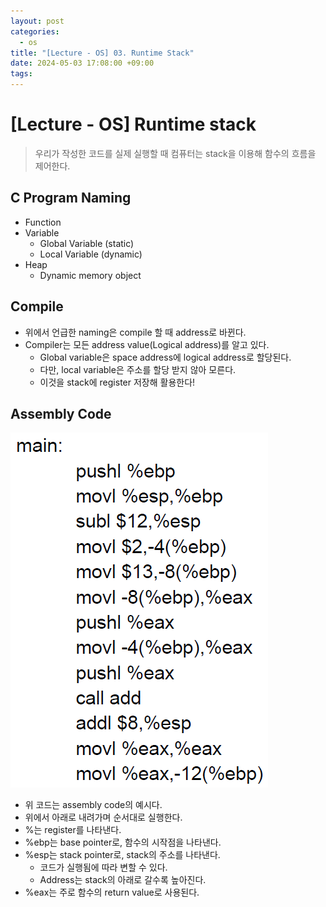 ```yaml
---
layout: post
categories:
  - os
title: "[Lecture - OS] 03. Runtime Stack"
date: 2024-05-03 17:08:00 +09:00
tags:
---
```

# [Lecture - OS] Runtime stack

>우리가 작성한 코드를 실제 실행할 때 컴퓨터는 stack을 이용해 함수의 흐름을 제어한다.

## C Program Naming

- Function
- Variable
	- Global Variable (static)
	- Local Variable (dynamic)
- Heap
	- Dynamic memory object

## Compile

- 위에서 언급한 naming은 compile 할 때 address로 바뀐다.
- Compiler는 모든 address value(Logical address)를 알고 있다.
	- Global variable은 space address에 logical address로 할당된다.
	- 다만, local variable은 주소를 할당 받지 않아 모른다.
	- 이것을 stack에 register 저장해 활용한다!

## Assembly Code

![sample_assembly_code](/public/img/sample_assembly_code.png)

- 위 코드는 assembly code의 예시다.
- 위에서 아래로 내려가며 순서대로 실행한다.
- %는 register를 나타낸다.
- %ebp는 base pointer로, 함수의 시작점을 나타낸다.
- %esp는 stack pointer로, stack의 주소를 나타낸다.
	- 코드가 실행됨에 따라 변할 수 있다.
	- Address는 stack의 아래로 갈수록 높아진다.
- %eax는 주로 함수의 return value로 사용된다.
